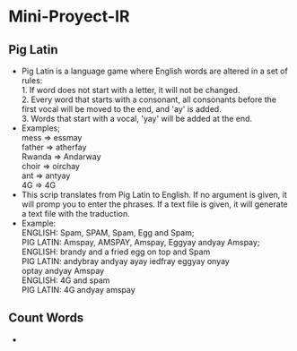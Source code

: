 # Mini-Proyect-IR
 
 
 ## Pig Latin
 - Pig Latin is a language game where English words are altered in a set of rules:     
        1. If word does not start with a letter, it will not be changed.     
        2. Every word that starts with a consonant, all consonants before the first vocal will be moved to the end, and 'ay' is added.     
        3. Words that start with a vocal, 'yay' will be added at the end.
  - Examples;   
  mess ⇒ essmay     
  father ⇒ atherfay     
  Rwanda ⇒ Andarway     
  choir ⇒ oirchay    
  ant ⇒ antyay     
  4G ⇒ 4G      
  - This scrip translates from Pig Latin to English. If no argument is given, it will promp you to enter the phrases. If a text file is given, it will generate a text file with the traduction.    
  - Example:    
ENGLISH: Spam, SPAM, Spam, Egg and Spam;    
PIG LATIN: Amspay, AMSPAY, Amspay, Eggyay andyay Amspay;    
ENGLISH: brandy and a fried egg on top and Spam     
PIG LATIN: andybray andyay ayay iedfray eggyay onyay    
optay andyay Amspay      
ENGLISH: 4G and spam    
PIG LATIN: 4G andyay amspay     

  ## Count Words
  - 

